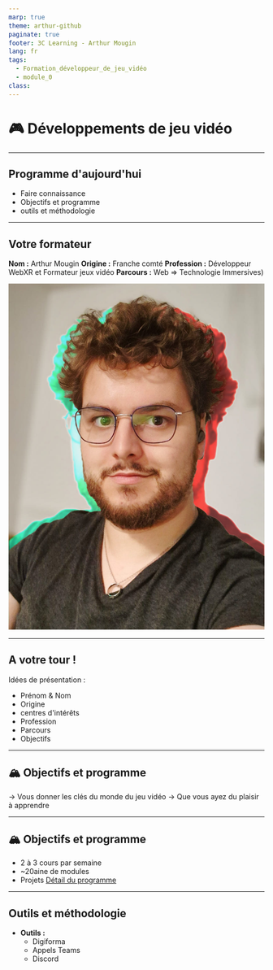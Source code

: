 ```yaml
---
marp: true
theme: arthur-github
paginate: true
footer: 3C Learning - Arthur Mougin
lang: fr
tags:
  - Formation_développeur_de_jeu_vidéo
  - module_0
class:
---
```

# 🎮 Développements de jeu vidéo 


<!-- 
_paginate: false 
_class: lead invert invert_lead
-->

---

## Programme d'aujourd'hui
- Faire connaissance
- Objectifs et programme
- outils et méthodologie


---
## Votre formateur
**Nom :** Arthur Mougin
**Origine :** Franche comté
**Profession :** Développeur WebXR et Formateur jeux vidéo
**Parcours :** Web => Technologie Immersives)

<!-- 
Parcours : 
  - Web (DUT MMI)
  - Découverte du WebVR / WebXR en 2018
  - Licence d'informatique
  - Master en Management des technologies interactives 3D à l'ENSAM (2 ans de formation à Unity)
  - 2 ans travailler sur des plateformes 3D sociales pour le Web
  - 1 an de freelance en développement d'expériences web et de mentorat 
  -->
![bg right:33%](annexes/arthur_mougin_photo_de_profil_professionnelle_compressee.jpg)

---

## A votre tour !
Idées de présentation :
- Prénom & Nom
- Origine
- centres d'intérêts
- Profession
- Parcours
- Objectifs

---
##  🏔️ **Objectifs** et programme
→ Vous donner les clés du monde du jeu vidéo
→ Que vous ayez du plaisir à apprendre

---

## 🏔️ Objectifs et **programme**
- 2 à 3 cours par semaine
- ~20aine de modules
- Projets
[Détail du programme](https://3c-learning.digiforma.net/ts/2004300/program)

---

## Outils et méthodologie
- **Outils :** 
  - Digiforma
  - Appels Teams
  - Discord